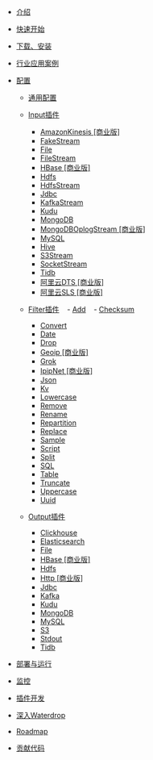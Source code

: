 - [介绍](/zh-cn/README)

- [快速开始](/zh-cn/quick-start)

- [下载、安装](/zh-cn/installation)

- [行业应用案例](/zh-cn/case_study/base)

- [配置](/zh-cn/configuration/base)
  - [通用配置](/zh-cn/configuration/base)
  - [Input插件](/zh-cn/configuration/input-plugin)
    - [AmazonKinesis [商业版]](/zh-cn/configuration/input-plugins/AmazonKinesisStream)
    - [FakeStream](/zh-cn/configuration/input-plugins/FakeStream)
    - [File](/zh-cn/configuration/input-plugins/File)
    - [FileStream](/zh-cn/configuration/input-plugins/FileStream)
    - [HBase [商业版]](/zh-cn/configuration/input-plugins/HBase)
    - [Hdfs](/zh-cn/configuration/input-plugins/Hdfs)
    - [HdfsStream](/zh-cn/configuration/input-plugins/HdfsStream)
    - [Jdbc](/zh-cn/configuration/input-plugins/Jdbc)
    - [KafkaStream](/zh-cn/configuration/input-plugins/KafkaStream)
    - [Kudu](/zh-cn/configuration/input-plugins/Kudu)
    - [MongoDB](/zh-cn/configuration/input-plugins/MongoDB)
    - [MongoDBOplogStream [商业版]](/zh-cn/configuration/input-plugins/MongoDBOplogStream)
    - [MySQL](/zh-cn/configuration/input-plugins/MySQL)
    - [Hive](/zh-cn/configuration/input-plugins/Hive)
    - [S3Stream](/zh-cn/configuration/input-plugins/S3Stream)
    - [SocketStream](/zh-cn/configuration/input-plugins/SocketStream)
    - [Tidb](/zh-cn/configuration/input-plugins/Tidb)
    - [阿里云DTS [商业版]](/zh-cn/configuration/input-plugins/AliyunDtsStream)
    - [阿里云SLS [商业版]](/zh-cn/configuration/input-plugins/AliyunSlsStream)
    
  - [Filter插件](/zh-cn/configuration/filter-plugin)
    - [Add](/zh-cn/configuration/filter-plugins/Add)
    - [Checksum](/zh-cn/configuration/filter-plugins/Checksum)
    - [Convert](/zh-cn/configuration/filter-plugins/Convert)
    - [Date](/zh-cn/configuration/filter-plugins/Date)
    - [Drop](/zh-cn/configuration/filter-plugins/Drop)
    - [Geoip [商业版]](/zh-cn/configuration/filter-plugins/Geoip)
    - [Grok](/zh-cn/configuration/filter-plugins/Grok)
    - [IpipNet [商业版]](/zh-cn/configuration/filter-plugins/IpipNet)
    - [Json](/zh-cn/configuration/filter-plugins/Json)
    - [Kv](/zh-cn/configuration/filter-plugins/Kv)
    - [Lowercase](/zh-cn/configuration/filter-plugins/Lowercase)
    - [Remove](/zh-cn/configuration/filter-plugins/Remove)
    - [Rename](/zh-cn/configuration/filter-plugins/Rename)
    - [Repartition](/zh-cn/configuration/filter-plugins/Repartition)
    - [Replace](/zh-cn/configuration/filter-plugins/Replace)
    - [Sample](/zh-cn/configuration/filter-plugins/Sample)
    - [Script](/zh-cn/configuration/filter-plugins/Script)
    - [Split](/zh-cn/configuration/filter-plugins/Split)
    - [SQL](/zh-cn/configuration/filter-plugins/Sql)
    - [Table](/zh-cn/configuration/filter-plugins/Table)
    - [Truncate](/zh-cn/configuration/filter-plugins/Truncate)
    - [Uppercase](/zh-cn/configuration/filter-plugins/Uppercase)
    - [Uuid](/zh-cn/configuration/filter-plugins/Uuid)
    
  - [Output插件](/zh-cn/configuration/output-plugin)
    - [Clickhouse](/zh-cn/configuration/output-plugins/Clickhouse)
    - [Elasticsearch](/zh-cn/configuration/output-plugins/Elasticsearch)
    - [File](/zh-cn/configuration/output-plugins/File)
    - [HBase [商业版]](/zh-cn/configuration/output-plugins/HBase)
    - [Hdfs](/zh-cn/configuration/output-plugins/Hdfs)
    - [Http [商业版]](/zh-cn/configuration/output-plugins/Http)
    - [Jdbc](/zh-cn/configuration/output-plugins/Jdbc)
    - [Kafka](/zh-cn/configuration/output-plugins/Kafka)
    - [Kudu](/zh-cn/configuration/output-plugins/Kudu)
    - [MongoDB](/zh-cn/configuration/output-plugins/MongoDB)
    - [MySQL](/zh-cn/configuration/output-plugins/MySQL)
    - [S3](/zh-cn/configuration/output-plugins/S3)
    - [Stdout](/zh-cn/configuration/output-plugins/Stdout)
    - [Tidb](/zh-cn/configuration/output-plugins/Tidb)

- [部署与运行](/zh-cn/deployment)

- [监控](/zh-cn/monitoring)

- [插件开发](/zh-cn/developing-plugin)

- [深入Waterdrop](/zh-cn/internal)

- [Roadmap](/zh-cn/roadmap)

- [贡献代码](/zh-cn/contribution.md)
